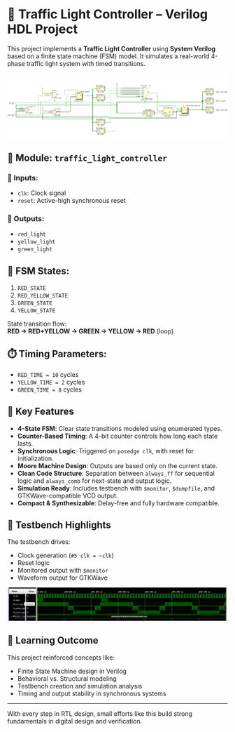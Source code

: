 
# 🚦 Traffic Light Controller – Verilog HDL Project

This project implements a **Traffic Light Controller** using **System Verilog** based on a finite state machine (FSM) model. It simulates a real-world 4-phase traffic light system with timed transitions.

![RTL Block Diagram](RTL_Block.png)

## 📁 Module: `traffic_light_controller`

### 🔧 Inputs:
- `clk`: Clock signal
- `reset`: Active-high synchronous reset

### 🔦 Outputs:
- `red_light`
- `yellow_light`
- `green_light`

## 🔁 FSM States:
1. `RED_STATE`
2. `RED_YELLOW_STATE`
3. `GREEN_STATE`
4. `YELLOW_STATE`

State transition flow:  
**RED → RED+YELLOW → GREEN → YELLOW → RED** (loop)

## ⏱️ Timing Parameters:
- `RED_TIME = 10` cycles
- `YELLOW_TIME = 2` cycles
- `GREEN_TIME = 8` cycles

## 🔑 Key Features

- **4-State FSM**: Clear state transitions modeled using enumerated types.
- **Counter-Based Timing**: A 4-bit counter controls how long each state lasts.
- **Synchronous Logic**: Triggered on `posedge clk`, with reset for initialization.
- **Moore Machine Design**: Outputs are based only on the current state.
- **Clean Code Structure**: Separation between `always_ff` for sequential logic and `always_comb` for next-state and output logic.
- **Simulation Ready**: Includes testbench with `$monitor`, `$dumpfile`, and GTKWave-compatible VCD output.
- **Compact & Synthesizable**: Delay-free and fully hardware compatible.

## 🧪 Testbench Highlights

The testbench drives:
- Clock generation (`#5 clk = ~clk`)
- Reset logic
- Monitored output with `$monitor`
- Waveform output for GTKWave

![Waveform Simulation](Waveform.png)

## 🧠 Learning Outcome

This project reinforced concepts like:
- Finite State Machine design in Verilog
- Behavioral vs. Structural modeling
- Testbench creation and simulation analysis
- Timing and output stability in synchronous systems

---

With every step in RTL design, small efforts like this build strong fundamentals in digital design and verification.
